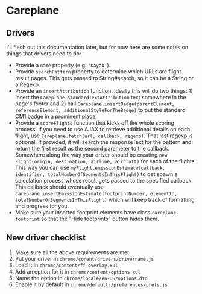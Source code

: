 # Careplane

## Drivers

I'll flesh out this documentation later, but for now here are some notes on things that drivers need to do:

* Provide a `name` property (e.g. `'Kayak'`).
* Provide `searchPattern` property to determine which URLs are flight-result pages. This gets passed to String#search, so it can be a String or a Regexp.
* Provide an `insertAttribution` function. Ideally this will do two things: 1) Insert the `Careplane.standardTextAttribution` text somewhere in the page's footer and 2) call `Careplane.insertBadge(parentElement, referenceElement, additionalStyleForTheBadge)` to put the standard CM1 badge in a prominent place.
* Provide a `scoreFlights` function that kicks off the whole scoring process. If you need to use AJAX to retrieve additional details on each flight, use `Careplane.fetch(url, callback, regexp)`. That last regexp is optional; if provided, it will search the responseText for the pattern and return the first result as the second parameter to the callback. Somewhere along the way your driver should be creating `new Flight(origin, destination, airline, aircraft)` for each of the flights. This way you can use `myFlight.emissionEstimate(callback, identifier, totalNumberOfSegmentsInThisFlight)` to get spawn a calculation process whose result gets passed to the specified callback. This callback should eventually use `Careplane.insertEmissionEstimate(footprintNumber, elementId, totalNumberOfSegmentsInThisFlight)` which will keep track of formatting and progress for you.
* Make sure your inserted footprint elements have class `careplane-footprint` so that the "Hide footprints" button hides them.

## New driver checklist

1. Make sure all the above requirements are met
2. Put your driver in `chrome/conent/drivers/drivername.js`
3. Load it in `chrome/content/ff-overlay.xul`
4. Add an option for it in `chrome/content/options.xul`
5. Name the option in `chrome/locale/en-US/options.dtd`
6. Enable it by default in `chrome/defaults/preferences/prefs.js`
